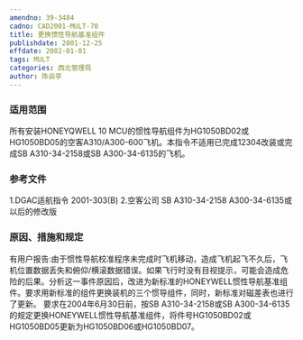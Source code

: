 ```yaml
---
amendno: 39-3484
cadno: CAD2001-MULT-70
title: 更换惯性导航基准组件
publishdate: 2001-12-25
effdate: 2002-01-01
tags: MULT
categories: 西北管理局
author: 陈岳亭
---
```


### 适用范围 
所有安装HONEYQWELL 10 MCU的惯性导航组件为HG1050BD02或HG1050BD05的空客A310/A300-600飞机。本指令不适用已完成12304改装或完成SB A310-34-2158或SB A300-34-6135的飞机。

<!--more-->
### 参考文件
1.DGAC适航指令 2001-303(B) 
    2.空客公司 SB A310-34-2158 A300-34-6135或以后的修改版

### 原因、措施和规定 
有用户报告:由于惯性导航校准程序未完成时飞机移动，造成飞机起飞不久后，飞机位置数据丢失和俯仰/横滚数据错误。如果飞行时没有目视提示，可能会造成危险的后果。分析这一事件原因后，改进为新标准的HONEYWELL惯性导航基准组件。要求用新标准的组件更换装机的三个惯导组件，同时，新标准对磁差表也进行了更新。 
    要求在2004年6月30日前，按SB A310-34-2158或SB A300-34-6135的规定更换HONEYWELL惯性导航基准组件，将件号HG1050BD02或HG1050BD05更新为HG1050BD06或HG1050BD07。
       
